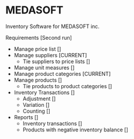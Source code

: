 # MEDASOFT

Inventory Software for MEDASOFT inc.

Requirements [Second run]
  - Manage price list []
  - Manage suppliers [CURRENT]
    - Tie suppliers to price lists []
  - Manage unit measures []
  - Manage product categories [CURRENT]
  - Manage products []
    - Tie products to product categories []
  - Inventory Transactions []
    - Adjustment []
    - Variation []
    - Counting []
  - Reports []
    - Inventory transactions []
    - Products with negative inventory balance []



